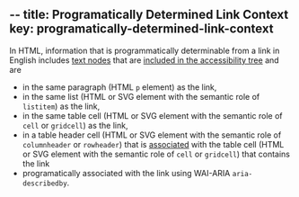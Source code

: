 --
title: Programatically Determined Link Context
key: programatically-determined-link-context
--

In HTML, information that is programmatically determinable from a link in English includes [text nodes](https://www.w3.org/TR/dom/#text) that are [included in the accessibility tree](#included-in-the-accessibility-tree) and are
- in the same paragraph (HTML `p` element) as the link,
- in the same list (HTML or SVG element with the semantic role of `listitem`) as the link,
- in the same table cell (HTML or SVG element with the semantic role of `cell` or `gridcell`) as the link,
- in a table header cell (HTML or SVG element with the semantic role of `columnheader` or `rowheader`) that is [associated](https://html.spec.whatwg.org/multipage/tables.html#header-and-data-cell-semantics) with the table cell (HTML or SVG element with the semantic role of `cell` or `gridcell`) that contains the link
- programatically associated with the link using WAI-ARIA `aria-describedby`.
